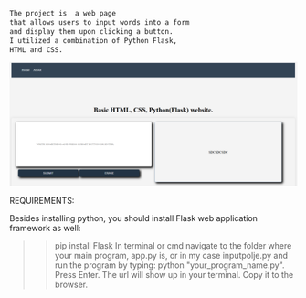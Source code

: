     The project is  a web page
    that allows users to input words into a form 
    and display them upon clicking a button. 
    I utilized a combination of Python Flask, 
    HTML and CSS.



 ![Image Alt](https://github.com/prog108/basic_flask_page/blob/main/snimka%20flask%20programa.png?raw=true
)


REQUIREMENTS:

 Besides installing python, you should install Flask web application framework as well:
 >> pip install Flask
In terminal or cmd navigate to the folder where your main program, app.py is, or in my case inputpolje.py and run
the program by typing: python "your_program_name.py". Press Enter.
The url will show up in your terminal. Copy it to the browser.












